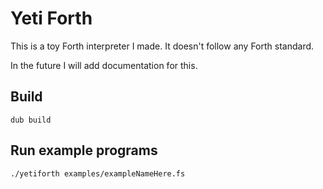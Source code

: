 # Yeti Forth
This is a toy Forth interpreter I made. It doesn't follow any Forth standard.

In the future I will add documentation for this.

## Build
```
dub build
```

## Run example programs
```
./yetiforth examples/exampleNameHere.fs
```
